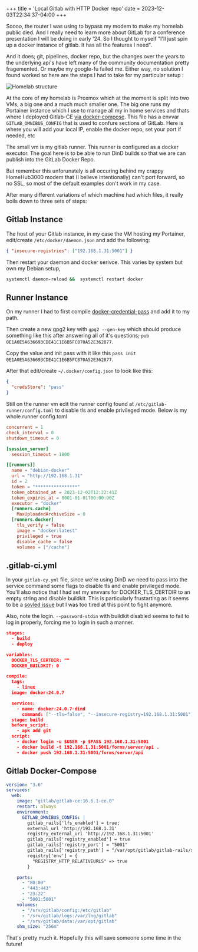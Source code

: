 +++
title = 'Local Gitlab with HTTP Docker repo'
date = 2023-12-03T22:34:37-04:00
+++

Soooo, the router I was using to bypass my modem to make my homelab public died. And I really need to learn more about GitLab for a conference presentation I will be doing in early '24. So I thought to myself "I'll just spin up a docker instance of gitlab. It has all the features I need".

And it does; git, pipelines, docker repo, but the changes over the years to the underlying api's have left many of the community documentation pretty fragemented. Or maybe my google-fu failed me. Either way, no solution I found worked so here are the steps I had to take for my particular setup :

![Homelab structure](./gitlab.png)

At the core of my homelab is Proxmox which at the moment is split into two VMs, a big one and a much much smaller one. The big one runs my Portainer instance which I use to manage all my in home services and thats where I deployed Gitlab-CE [via docker-compose](#gitlab-docker-compose). This file has a envvar `GITLAB_OMNIBUS_CONFIG` that is used to confure sections of GitLab. Here is where you will add your local IP, enable the docker repo, set your port if needed, etc

The small vm is my gitlab runner. This runner is configured as a docker executor. The goal here is to be able to run DinD builds so that we are can publish into the GitLab Docker Repo.

But remember this unforunately is all occuring behind my crappy HomeHub3000 modem that (I believe intentionally) can't port forward, so no SSL, so most of the default examples don't work in my case.

After many different variations of which machine had which files, it really boils down to three sets of steps:

## Gitlab Instance

The host of your Gitlab instance, in my case the VM hosting my Portainer, edit/create `/etc/docker/daemon.json` and add the following:

```json
{ "insecure-registries": ["192.168.1.31:5001"] }
```

Then restart your daemon and docker serivce. This varies by system but own my Debian setup,

```sh
systemctl daemon-reload &&  systemctl restart docker
```

## Runner Instance

On my runner I had to first compile [docker-credential-pass](https://github.com/docker/docker-credential-helpers/) and add it to my path.

Then create a new gpg2 key with `gpg2 --gen-key` which should produce something like this after answering all of it's questions; `pub 0E1A0E5A636693CDE41C1E6B5FC870A52E362877`.

Copy the value and init pass with it like this `pass init 0E1A0E5A636693CDE41C1E6B5FC870A52E362877`.

After that edit/create `~/.docker/config.json` to look like this:

```json
{
  "credsStore": "pass"
}
```

Still on the runner vm edit the runner config found at `/etc/gitlab-runner/config.toml` to disable tls and enable privileged mode. Below is my whole runner config.toml

```toml
concurrent = 1
check_interval = 0
shutdown_timeout = 0

[session_server]
  session_timeout = 1800

[[runners]]
  name = "debian-docker"
  url = "http://192.168.1.31"
  id = 2
  token = "****************"
  token_obtained_at = 2023-12-02T12:22:41Z
  token_expires_at = 0001-01-01T00:00:00Z
  executor = "docker"
  [runners.cache]
    MaxUploadedArchiveSize = 0
  [runners.docker]
    tls_verify = false
    image = "docker:latest"
    privileged = true
    disable_cache = false
    volumes = ["/cache"]

```

## .gitlab-ci.yml

In your `gitlab-cy.yml` file, since we're using DinD we need to pass into the service command some flags to disable tls and enable privileged mode. You'll also notice that I had set my envvars for DOCKER_TLS_CERTDIR to an empty string and disable buildkit. This is particularly frustarting as it seems to be a [sovled issue](https://github.com/moby/moby/pull/45992) but I was too tired at this point to fight anymore.

Also, note the login. `--password-stdin` with buildkit disabled seems to fail to log in properly, forcing me to login in such a manner.

```json
stages:
  - build
  - deploy

variables:
  DOCKER_TLS_CERTDIR: ""
  DOCKER_BUILDKIT: 0

compile:
  tags:
    - linux
  image: docker:24.0.7

  services:
    - name: docker:24.0.7-dind
      command: ["--tls=false", "--insecure-registry=192.168.1.31:5001"]
  stage: build
  before_script:
    - apk add git
  script:
    - docker login -u $USER -p $PASS 192.168.1.31:5001
    - docker build -t 192.168.1.31:5001/forms/server/api .
    - docker push 192.168.1.31:5001/forms/server/api
```

## Gitlab Docker-Compose

```yaml
version: "3.6"
services:
  web:
    image: "gitlab/gitlab-ce:16.6.1-ce.0"
    restart: always
    environment:
      GITLAB_OMNIBUS_CONFIG: |
        gitlab_rails['lfs_enabled'] = true;
        external_url 'http://192.168.1.31'
        registry_external_url 'http://192.168.1.31:5001'
        gitlab_rails['registry_enabled'] = true
        gitlab_rails['registry_port'] = "5001"
        gitlab_rails['registry_path'] = "/var/opt/gitlab/gitlab-rails/shared/registry"
        registry['env'] = {
          "REGISTRY_HTTP_RELATIVEURLS" => true
        }

    ports:
      - "80:80"
      - "443:443"
      - "23:22"
      - "5001:5001"
    volumes:
      - "/srv/gitlab/config:/etc/gitlab"
      - "/srv/gitlab/logs:/var/log/gitlab"
      - "/srv/gitlab/data:/var/opt/gitlab"
    shm_size: "256m"
```

That's pretty much it. Hopefully this will save someone some time in the future!
